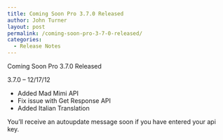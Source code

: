 ```yaml
---
title: Coming Soon Pro 3.7.0 Released
author: John Turner
layout: post
permalink: /coming-soon-pro-3-7-0-released/
categories:
  - Release Notes
---
```

Coming Soon Pro 3.7.0 Released

3.7.0 &#8211; 12/17/12

  * Added Mad Mimi API
  * Fix issue with Get Response API
  * Added Italian Translation

You&#8217;ll receive an autoupdate message soon if you have entered your api key.
